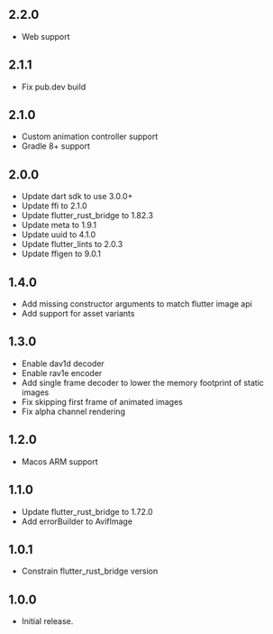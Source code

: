 ## 2.2.0

* Web support

## 2.1.1

* Fix pub.dev build

## 2.1.0

* Custom animation controller support
* Gradle 8+ support

## 2.0.0

* Update dart sdk to use 3.0.0+
* Update ffi to 2.1.0
* Update flutter_rust_bridge to 1.82.3
* Update meta to 1.9.1
* Update uuid to 4.1.0
* Update flutter_lints to 2.0.3
* Update ffigen to 9.0.1

## 1.4.0

* Add missing constructor arguments to match flutter image api
* Add support for asset variants

## 1.3.0

* Enable dav1d decoder
* Enable rav1e encoder
* Add single frame decoder to lower the memory footprint of static images
* Fix skipping first frame of animated images
* Fix alpha channel rendering

## 1.2.0

* Macos ARM support

## 1.1.0

* Update flutter_rust_bridge to 1.72.0
* Add errorBuilder to AvifImage

## 1.0.1

* Constrain flutter_rust_bridge version

## 1.0.0

* Initial release.
